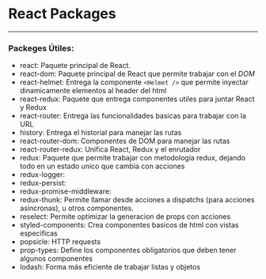 # React Packages
----
### Packeges Útiles:
- react: Paquete principal de React.
- react-dom: Paquete principal de React que permite trabajar con el *DOM*
- react-helmet: Entrega la componente ```<Helmet />``` que permite inyectar dinamicamente elementos al header del html
- react-redux: Paquete que entrega componentes utiles para juntar React y Redux
- react-router: Entrega las funcionalidades basicas para trabajar con la URL
- history: Entrega el historial para manejar las rutas
- react-router-dom: Componentes de DOM para manejar las rutas
- react-router-redux: Unifica React, Redux y el enrutador
- redux: Paquete que permite trabajar con metodología redux, dejando todo en un estado unico que cambia con acciones
- redux-logger:
- redux-persist:
- redux-promise-middleware:
- redux-thunk: Permite llamar desde acciones a dispatchs (para acciones asincronas), u otros componentes.
- reselect: Permite optimizar la generacion de props con acciones
- styled-components: Crea componentes basicos de html con vistas especificas
- popsicle: HTTP requests
- prop-types: Define los componentes obligatorios que deben tener algunos componentes
- lodash: Forma más eficiente de trabajar listas y objetos
